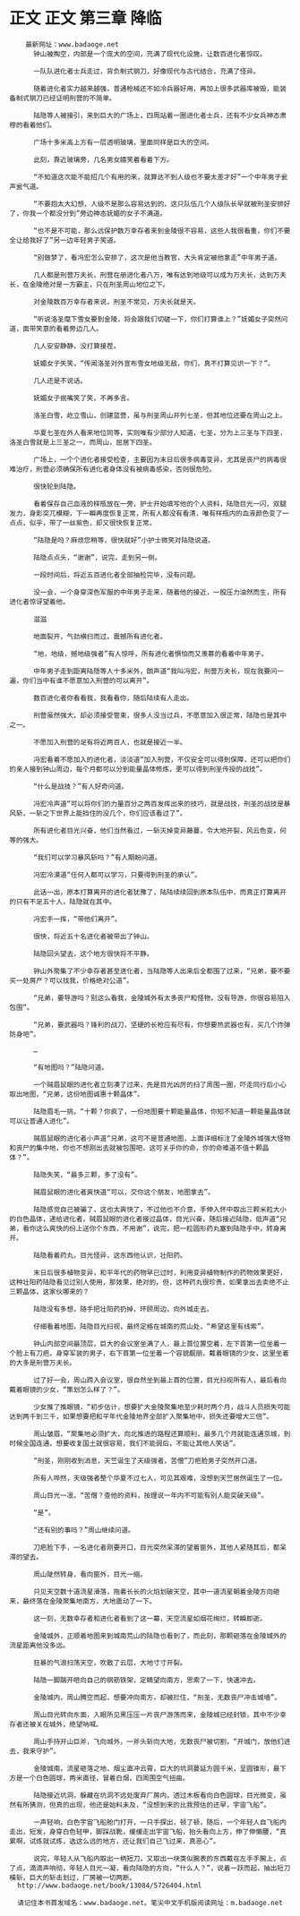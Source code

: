 # 正文 正文 第三章 降临
        最新网址：www.badaoge.net
          钟山被掏空，内部是一个庞大的空间，充满了现代化设施，让数百进化者惊叹。
      
          一队队进化者士兵走过，背负制式钢刀，好像现代与古代结合，充满了怪异。
      
          随着进化者实力越来越强，普通枪械还不如冷兵器好用，再加上很多武器库被毁，能装备制式钢刀已经证明刑营的不简单。
      
          陆隐等人被接引，来到巨大的广场上，四周站着一圈进化者士兵，还有不少女兵神态肃穆的看着他们。
      
          广场十多米高上方有一层透明玻璃，里面同样是巨大的空间。
      
          此刻，靠近玻璃旁，几名男女嬉笑着看着下方。
      
          “不知道这次能不能招几个有用的来，就算达不到人级也不要太差才好”一个中年男子瓮声瓮气道。
      
          “不要抱太大幻想，人级不是那么容易达到的，这只队伍几个人级队长早就被刑圣安排好了，你我一个都没分到”旁边神态妩媚的女子不满道。
      
          “也不是不可能，那么远保护数万幸存者来到金陵很不容易，这些人我很看重，你们不要全让给我好了”另一边年轻男子笑道。
      
          “别做梦了，看冯宏怎么安排了，这次是他当教官，大头肯定被他拿走”中年男子道。
      
          几人都是刑营万夫长，刑营在册进化者八万，唯有达到地级可以成为万夫长，达到万夫长，在金陵绝对是一方霸主，只在刑圣周山地位之下。
      
          对金陵数百万幸存者来说，刑圣不常见，万夫长就是天。
      
          “听说洛圣麾下雪女要到金陵，将会跟我们切磋一下，你们打算谁上？”妩媚女子突然问道，面带笑意的看着旁边几人。
      
          几人安安静静，没打算接茬。
      
          妩媚女子失笑，“传闻洛圣对外宣布雪女地级无敌，你们，真不打算见识一下？”。
      
          几人还是不说话。
      
          妩媚女子抿嘴笑了笑，不再多言。
      
          洛圣白雪，屹立雪山，创建蓝营，虽与刑圣周山并列七圣，但其地位还要在周山之上。
      
          华夏七圣在外人看来地位同等，实则唯有少部分人知道，七圣，分为上三圣与下四圣，洛圣白雪就是上三圣之一，而周山，屈居下四圣。
      
          广场上，一个个进化者接受检查，主要因为末日后很多病毒变异，尤其是丧尸的病毒很难治疗，刑营必须确保所有进化者身体没有被病毒感染，否则很危险。
      
          很快轮到陆隐。
      
          看着保存自己血液的样瓶放在一旁，护士开始填写他的个人资料，陆隐目光一闪，双腿发力，身影突兀模糊，下一瞬再度恢复正常，所有人都没有看清，唯有样瓶内的血液颜色变了一点点，似乎，带了一丝紫色，却又很快恢复正常。
      
          “陆隐是吗？麻烦您稍等，很快就好”小护士微笑对陆隐说道。
      
          陆隐点点头，“谢谢”，说完，走到另一侧。
      
          一段时间后，将近五百进化者全部抽检完毕，没有问题。
      
          没一会，一个身穿深色军服的中年男子走来，随着他的接近，一股压力油然而生，所有进化者惊讶望着他。
      
          滋滋
      
          地面裂开，气劲横扫而过，震撼所有进化者。
      
          “地，地级，撼地级强者”有人惊呼，所有进化者惧怕而又羡慕的看着中年男子。
      
          中年男子走到距离陆隐等人十多米外，朗声道“我叫冯宏，刑营万夫长，现在我要问一遍，你们当中有谁不愿意加入刑营的可以离开”。
      
          数百进化者你看看我，我看看你，随后陆续有人走出。
      
          刑营虽然强大，却必须接受管束，很多人没当过兵，不愿意加入很正常，陆隐也是其中之一。
      
          不愿加入刑营的足有将近两百人，也就是接近一半。
      
          冯宏看着不愿加入的进化者，淡淡道“加入刑营，不仅安全可以得到保障，还可以把你们的亲人接到钟山周边，每个月都可以分到能量晶体修炼，更可以得到刑圣传授的战技”。
      
          “什么是战技？”有人好奇问道。
      
          冯宏冷声道“可以将你们的力量百分之两百发挥出来的技巧，就是战技，刑圣的战技是暴风斩，一斩之下世界上能挡住的没几个，你们应该看过了”。
      
          所有进化者目光兴奋，他们当然看过，一斩灭掉变异藤蔓，令大地开裂，风云色变，何等的强大。
      
          “我们可以学习暴风斩吗？”有人期盼问道。
      
          冯宏冷漠道“任何人都可以学习，只要得到刑圣的承认”。
      
          此话一出，原本打算离开的进化者犹豫了，陆陆续续回到原本队伍中，而真正打算离开的只有不足五十人，陆隐就在其中。
      
          冯宏手一挥，“带他们离开”。
      
          很快，将近五十名进化者被带出了钟山。
      
          陆隐回头望去，这个地方很快将不平静。
      
          钟山外聚集了不少幸存者甚至进化者，当陆隐等人出来后全都围了过来，“兄弟，要不要买一处房产？可以找我，价格绝对公道”。
      
          “兄弟，要导游吗？别这么看我，金陵城外有太多丧尸和怪物，没有导游，你很容易陷入包围”。
      
          “兄弟，要武器吗？锋利的战刀，坚硬的长枪应有尽有，你想要热武器也有，买几个炸弹防身吧”。
      
          …
      
          “有地图吗？”陆隐问道。
      
          一个贼眉鼠眼的进化者立刻凑了过来，先是目光凶厉的扫了周围一圈，吓走同行后小心取出地图，“兄弟，这份地图诚惠十颗晶体”。
      
          陆隐眉毛一挑，“十颗？你疯了，一份地图要十颗能量晶体，你知不知道一颗能量晶体就可以让普通人进化”。
      
          贼眉鼠眼的进化者小声道“兄弟，这可不是普通地图，上面详细标注了金陵外城强大怪物和丧尸的集中地，你也不想刚出去就被包围吧，这可关乎你的命，你的命难道不值十颗晶体？”。
      
          陆隐失笑，“最多三颗，多了没有”。
      
          贼眉鼠眼的进化者爽快道“可以，交你这个朋友，地图拿去”。
      
          陆隐感觉自己被骗了，这也太爽快了，不过他也不介意，手伸入怀中取出三颗米粒大小的白色晶体，递给进化者，贼眉鼠眼的进化者接过晶体，目光兴奋，随后接近陆隐，低声道“兄弟，看你这么爽快的份上送你个东西，不用谢”，说完，把一粒圆形药丸塞到陆隐手中，转身离开。
      
          陆隐看着药丸，目光怪异，这东西他认识，壮阳药。
      
          末日后很多植物变异，和平年代的药物早已过时，利用变异植物制作的药物效果更好，这种壮阳药陆隐看见过别人使用，那效果，绝对的，但，这种药丸很珍贵，如果拿出去卖绝不止三颗晶体，这家伙哪来的？
      
          陆隐没有多想，随手把壮阳药扔掉，环顾周边，向外城走去。
      
          仔细看着地图，陆隐目光扫视，最终定格在城南的荒山处，“希望这里有线索”。
      
          钟山内部空间最顶层，巨大的会议室坐满了人，最上首位置空着，左下首第一位坐着一个脸上有刀疤，身穿军装的男子，右下首第一位坐着一个容貌靓丽，戴着眼镜的少女，这里坐着的大多是刑营万夫长。
      
          过了好一会，周山跨入会议室，很自然坐到最上首的位置，目光扫视所有人，最后看向戴着眼镜的少女，“策划怎么样了？”。
      
          少女推了推眼镜，“初步估计，想要扩大金陵聚集地至少耗时两个月，战斗人员损失可能达到两千到三千，如果想要把和平年代金陵地界全部扩入聚集地中，损失还要增大三倍”。
      
          周山皱眉，“聚集地必须扩大，向北推进的路程还算顺利，最多几个月就能连通京城，到时候全国连通，想要收复国土就很容易，我们不能弱后，不能让其他人笑话”。
      
          “刑圣，刚刚收到消息，天竺诞生了天级强者，苦僧”刀疤脸男子突然开口道。
      
          所有人哗然，天级强者整个华夏不过七人，可见其艰难，没想到天竺居然诞生了一位。
      
          周山目光一凛，“苦僧？查他的资料，按理说一年内不可能有别人能突破天级”。
      
          “是”。
      
          “还有别的事吗？”周山继续问道。
      
          刀疤脸下手，一名进化者刚要开口，目光突然呆滞的望着窗外，其他人紧随其后，都呆滞的望去。
      
          周山陡然转身，看向窗外，目光一缩。
      
          只见天空数十道流星滑落，拖着长长的火焰划破天空，其中一道流星朝着金陵方向砸来，最终落在金陵聚集地南方，大地震动了一下。
      
          这一刻，无数幸存者和进化者看到了这一幕，天空流星如烟花绚烂，转瞬即逝。
      
          金陵城外，正顺着地图来到城南荒山的陆隐也看到了，而此刻，那颗砸落在金陵城外的流星距离他没多远。
      
          狂暴的气浪扫荡天空，吹散了云层，大地寸寸开裂。
      
          陆隐一脚踹开咂向自己的钢筋铁架，定睛望向南方，思索了一下，快速冲去。
      
          金陵城内，周山腾空而起，想要冲向南方，却被拦住，“刑圣，无数丧尸冲击城墙”。
      
          周山目光转向东面，入眼所见黑压压一片丧尸游荡而来，金陵城已经封锁，其中不少幸存者还被关在城外，绝望呐喊。
      
          周山手持开山巨斧，飞向城外，一斧头斩向大地，无数丧尸被切割，“开城门，放他们进去，我来守护”。
      
          金陵城南，流星砸落之地，烟尘直冲云霄，巨大的坑洞蔓延方圆千米，呈圆锥形，最下方是一个白色圆球，两米直径，冒着白烟，四周围空气扭曲。
      
          陆隐接近坑洞，躲藏在坑洞不远处废弃厂房内，透过木板看向白色圆球，目光微变，虽然有所猜测，但真的出现，他还是始料未及，“没想到来的比我预估的还早，宇宙飞船”。
      
          一声轻响，白色宇宙飞船舱门打开，一只手探出，顿了顿，随后，一个年轻人自飞船内走出，短发，身穿白色轻甲，脚踩战靴，缓缓走出宇宙飞船，抬头看向上方，伸了伸懒腰，“真累啊，试炼就试炼，选这么远的地方，还让我们自己飞过来，真恶心”。
      
          说完，年轻人从飞船内取出一柄短刀，又取出一块类似腕表的东西戴在左手手腕上，点了点，滴滴声响彻，年轻人目光一凝，看向陆隐的方向，“什么人？”，说着一跃而起，抽出短刀橫斩，巨大的斩击划过，厂房被一切两断。
      http://www.badaoge.net/book/13084/5726404.html
      
      请记住本书首发域名：www.badaoge.net。笔尖中文手机版阅读网址：m.badaoge.net